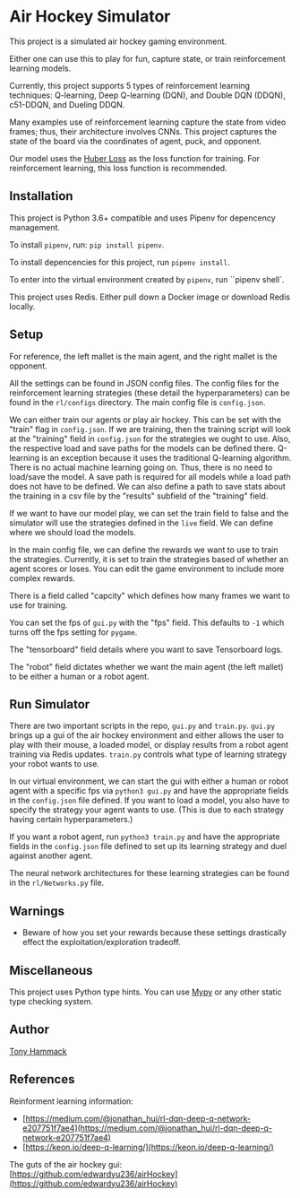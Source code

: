 # Air Hockey Simulator

This project is a simulated air hockey gaming environment. 

Either one can use this to play for fun, capture state, or train reinforcement learning models.

Currently, this project supports 5 types of reinforcement learning techniques: Q-learning, Deep Q-learning (DQN), and Double DQN (DDQN), c51-DDQN, and Dueling DDQN.

Many examples use of reinforcement learning capture the state from video frames; thus, their architecture involves CNNs. This project captures the state of the board via the coordinates of agent, puck, and opponent.

Our model uses the [Huber Loss](https://en.wikipedia.org/wiki/Huber_loss) as the loss function for training. For reinforcement learning, this loss function is recommended.


## Installation

This project is Python 3.6+ compatible and uses Pipenv for depencency management.

To install `pipenv`, run: `pip install pipenv`.

To install depencencies for this project, run `pipenv install`.

To enter into the virtual environment created by `pipenv`, run ``pipenv shell`.

This project uses Redis. Either pull down a Docker image or download Redis locally.

## Setup

For reference, the left mallet is the main agent, and the right mallet is the opponent.

All the settings can be found in JSON config files. The config files for the reinforcement learning strategies (these detail the hyperparameters) can be found in the `rl/configs` directory. The main config file is `config.json`.

We can either train our agents or play air hockey. This can be set with the "train" flag in `config.json`. If we are training, then the training script will look at the "training" field in `config.json` for the strategies we ought to use. Also, the respective load and save paths for the models can be defined there. Q-learning is an exception because it uses the traditional Q-learning algorithm. There is no actual machine learning going on. Thus, there is no need to load/save the model. A save path is required for all models while a load path does not have to be defined. We can also define a path to save stats about the training in a csv file by the "results" subfield of the "training" field.

If we want to have our model play, we can set the train field to false and the simulator will use the strategies defined in the `live` field. We can define where we should load the models.

In the main config file, we can define the rewards we want to use to train the strategies. Currently, it is set to train the strategies based of whether an agent scores or loses. You can edit the game environment to include more complex rewards.

There is a field called "capcity" which defines how many frames we want to use for training.

You can set the fps of `gui.py` with the "fps" field. This defaults to `-1` which turns off the fps setting for `pygame`.

The "tensorboard" field details where you want to save Tensorboard logs.

The "robot" field dictates whether we want the main agent (the left mallet) to be either a human or a robot agent.

## Run Simulator

There are two important scripts in the repo, `gui.py` and `train.py`. `gui.py` brings up a gui of the air hockey environment and either allows the user to play with their mouse, a loaded model, or display results from a robot agent training via Redis updates. `train.py` controls what type of learning strategy your robot wants to use.

In our virtual environment, we can start the gui with either a human or robot agent with a specific fps via `python3 gui.py` and have the appropriate fields in the `config.json` file defined. If you want to load a model, you also have to specify the strategy your agent wants to use. (This is due to each strategy having certain hyperparameters.)

If you want a robot agent, run `python3 train.py` and have the appropriate fields in the `config.json` file defined to set up its learning strategy and duel against another agent.

The neural network architectures for these learning strategies can be found in the `rl/Networks.py` file.

## Warnings
+ Beware of how you set your rewards because these settings drastically effect the exploitation/exploration tradeoff. 

## Miscellaneous
This project uses Python type hints. You can use [Mypy](https://mypy.readthedocs.io/en/latest/) or any other static type checking system.

## Author
[Tony Hammack](www.tonyhammack.com)

## References

Reinforment learning information:
+ [https://medium.com/@jonathan_hui/rl-dqn-deep-q-network-e207751f7ae4](https://medium.com/@jonathan_hui/rl-dqn-deep-q-network-e207751f7ae4)
+ [https://keon.io/deep-q-learning/](https://keon.io/deep-q-learning/)

The guts of the air hockey gui:
[https://github.com/edwardyu236/airHockey](https://github.com/edwardyu236/airHockey)